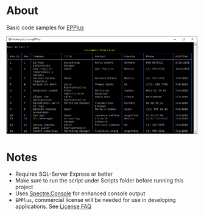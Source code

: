 ﻿# About

Basic code samples for [EPPlus](https://www.epplussoftware.com/)

![Screen Shot](assets/ScreenShot.png)

# Notes

- Requires SQL-Server Express or better
- Make sure to run the script under Scripts folder before running this project
- Uses [Spectre.Console](https://spectreconsole.net/appendix/colors)   for enhanced console output
- `EPPlus`, commercial license will be needed for use in developing applications. See [License FAQ](https://www.epplussoftware.com/en/LicenseOverview/LicenseFAQ)
